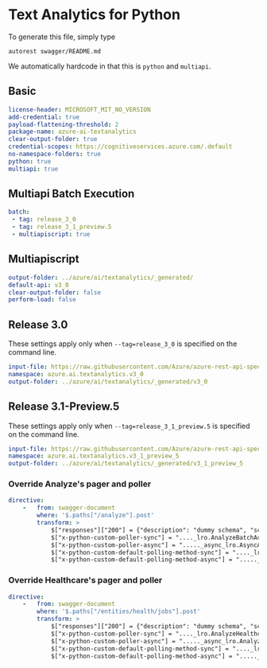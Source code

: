 # Text Analytics for Python

To generate this file, simply type

```
autorest swagger/README.md
```

We automatically hardcode in that this is `python` and `multiapi`.

## Basic

```yaml
license-header: MICROSOFT_MIT_NO_VERSION
add-credential: true
payload-flattening-threshold: 2
package-name: azure-ai-textanalytics
clear-output-folder: true
credential-scopes: https://cognitiveservices.azure.com/.default
no-namespace-folders: true
python: true
multiapi: true
```

## Multiapi Batch Execution

```yaml $(multiapi)
batch:
 - tag: release_3_0
 - tag: release_3_1_preview.5
 - multiapiscript: true
```

## Multiapiscript

``` yaml $(multiapiscript)
output-folder: ../azure/ai/textanalytics/_generated/
default-api: v3_0
clear-output-folder: false
perform-load: false
```

## Release 3.0

These settings apply only when `--tag=release_3_0` is specified on the command line.

``` yaml $(tag) == 'release_3_0'
input-file: https://raw.githubusercontent.com/Azure/azure-rest-api-specs/master/specification/cognitiveservices/data-plane/TextAnalytics/stable/v3.0/TextAnalytics.json
namespace: azure.ai.textanalytics.v3_0
output-folder: ../azure/ai/textanalytics/_generated/v3_0
```

## Release 3.1-Preview.5

These settings apply only when `--tag=release_3_1_preview.5` is specified on the command line.

```yaml $(tag) == 'release_3_1_preview.5'
input-file: https://raw.githubusercontent.com/Azure/azure-rest-api-specs/1397ebcd89b83e94c674db1763b5fe97c45e74e3/specification/cognitiveservices/data-plane/TextAnalytics/preview/v3.1-preview.5/TextAnalytics.json
namespace: azure.ai.textanalytics.v3_1_preview_5
output-folder: ../azure/ai/textanalytics/_generated/v3_1_preview_5
```

### Override Analyze's pager and poller

``` yaml
directive:
    -   from: swagger-document
        where: '$.paths["/analyze"].post'
        transform: >
            $["responses"]["200"] = {"description": "dummy schema", "schema": {"$ref": "#/definitions/AnalyzeJobState"}};
            $["x-python-custom-poller-sync"] = "...._lro.AnalyzeBatchActionsLROPoller";
            $["x-python-custom-poller-async"] = "....._async_lro.AsyncAnalyzeBatchActionsLROPoller";
            $["x-python-custom-default-polling-method-sync"] = "...._lro.AnalyzeBatchActionsLROPollingMethod";
            $["x-python-custom-default-polling-method-async"] = "....._async_lro.AsyncAnalyzeBatchActionsLROPollingMethod";
```


### Override Healthcare's pager and poller

``` yaml
directive:
    -   from: swagger-document
        where: '$.paths["/entities/health/jobs"].post'
        transform: >
            $["responses"]["200"] = {"description": "dummy schema", "schema": {"$ref": "#/definitions/HealthcareJobState"}};
            $["x-python-custom-poller-sync"] = "...._lro.AnalyzeHealthcareEntitiesLROPoller";
            $["x-python-custom-poller-async"] = "....._async_lro.AnalyzeHealthcareEntitiesAsyncLROPoller";
            $["x-python-custom-default-polling-method-sync"] = "...._lro.AnalyzeHealthcareEntitiesLROPollingMethod";
            $["x-python-custom-default-polling-method-async"] = "....._async_lro.AnalyzeHealthcareEntitiesAsyncLROPollingMethod";
```
